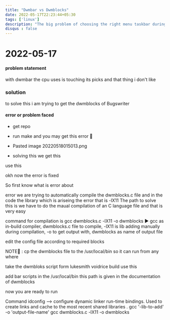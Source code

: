 ```yaml
---
title: "Dwmbar vs Dwmblocks"
date: 2022-05-17T22:23:44+05:30
tags: ['linux']
description: "The big problem of choosing the right menu taskbar during selecting the Dynamic-Window Manager"
disqus : false
---
```


# 2022-05-17

#### problem statement
with dwmbar the cpu uses is touching its picks and that thing i don't like

### solution
to solve this i am trying to get the dwmblocks of Bugswriter

#### error or problem faced
+ get repo

+ run make and you may get this error 🔽

+ Pasted image 20220518015013.png

+ solving this we get this

use this

okh now the error is fixed

So first know what is error about

error
we are trying to automatically compile the dwmblocks.c file and in the code the library which is ariseing the error that is -lX11
The path to solve this is we have to do the maual compilation of an C language file and that is very easy

command for compilation is gcc dwmblocks.c -lX11 -o dwmblocks ▶ gcc as in-build compiler, dwmblocks.c file to compile, -lX11 is lib adding manually during compilation, -o to get output with, dwmblocks as name of output file

edit the config file according to required blocks

NOTE📌 : cp the dwmblocks file to the /usr/local/bin so it can run from any where

take the dwmbloks script form lukesmith voidrice build use this

add bar scripts in the /usr/local/bin this path is given in the documentation of dwmblocks

now you are ready to run

Command
idconfig --> configure dynamic linker run-time bindings. Used to create links and cache to the most recent shared libraries .
gcc '-lib-to-add' -o 'output-file-name'
gcc dwmblocks.c -lX11 -o dwmblocks
